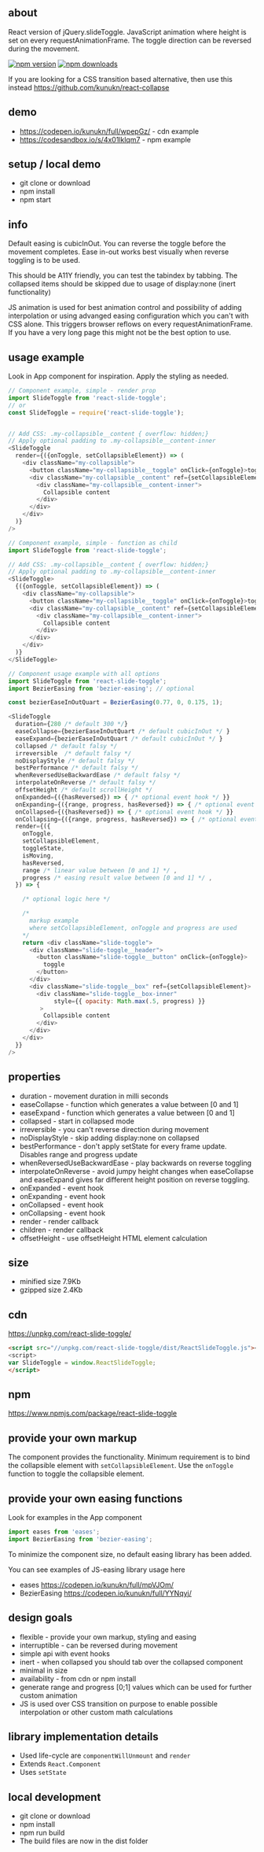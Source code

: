 ## about
React version of jQuery.slideToggle. JavaScript animation where height is set on every requestAnimationFrame.
The toggle direction can be reversed during the movement.

[![npm version](https://img.shields.io/npm/v/react-slide-toggle.svg?style=flat-square)](https://www.npmjs.com/package/react-slide-toggle)
[![npm downloads](https://img.shields.io/npm/dm/react-slide-toggle.svg?style=flat-square)](https://www.npmjs.com/package/react-slide-toggle)


If you are looking for a CSS transition based alternative, then use this instead
https://github.com/kunukn/react-collapse


## demo

* https://codepen.io/kunukn/full/wpepGz/ - cdn example
* https://codesandbox.io/s/4x01lklqm7 - npm example

## setup / local demo

* git clone or download
* npm install
* npm start

## info

Default easing is cubicInOut. You can reverse the toggle before the movement completes. Ease in-out works best visually when reverse toggling is to be used.

This should be A11Y friendly, you can test the tabindex by tabbing. The collapsed items should be skipped due to usage of display:none (inert functionality)

JS animation is used for best animation control and possibility of adding interpolation or using advanged easing configuration which you can't with CSS alone. This triggers browser reflows on every requestAnimationFrame. If you have a very long page this might not be the best option to use.


## usage example

Look in App component for inspiration. Apply the styling as needed.


```js
// Component example, simple - render prop
import SlideToggle from 'react-slide-toggle';
// or
const SlideToggle = require('react-slide-toggle');


// Add CSS: .my-collapsible__content { overflow: hidden;}
// Apply optional padding to .my-collapsible__content-inner
<SlideToggle
  render={({onToggle, setCollapsibleElement}) => (
    <div className="my-collapsible">
      <button className="my-collapsible__toggle" onClick={onToggle}>toggle</button>
      <div className="my-collapsible__content" ref={setCollapsibleElement}>
        <div className="my-collapsible__content-inner">
          Collapsible content
        </div>
      </div>
    </div>
  )}
/>
```

```js
// Component example, simple - function as child
import SlideToggle from 'react-slide-toggle';

// Add CSS: .my-collapsible__content { overflow: hidden;}
// Apply optional padding to .my-collapsible__content-inner
<SlideToggle>
  {({onToggle, setCollapsibleElement}) => (
    <div className="my-collapsible">
      <button className="my-collapsible__toggle" onClick={onToggle}>toggle</button>
      <div className="my-collapsible__content" ref={setCollapsibleElement}>
        <div className="my-collapsible__content-inner">
          Collapsible content
        </div>
      </div>
    </div>
  )}
</SlideToggle>
```

```js
// Component usage example with all options
import SlideToggle from 'react-slide-toggle';
import BezierEasing from 'bezier-easing'; // optional

const bezierEaseInOutQuart = BezierEasing(0.77, 0, 0.175, 1);

<SlideToggle
  duration={280 /* default 300 */}
  easeCollapse={bezierEaseInOutQuart /* default cubicInOut */ }
  easeExpand={bezierEaseInOutQuart /* default cubicInOut */ }
  collapsed /* default falsy */
  irreversible  /* default falsy */
  noDisplayStyle /* default falsy */
  bestPerformance /* default falsy */
  whenReversedUseBackwardEase /* default falsy */
  interpolateOnReverse /* default falsy */
  offsetHeight /* default scrollHeight */
  onExpanded={({hasReversed}) => { /* optional event hook */ }}
  onExpanding={({range, progress, hasReversed}) => { /* optional event hook */ }}
  onCollapsed={({hasReversed}) => { /* optional event hook */ }}
  onCollapsing={({range, progress, hasReversed}) => { /* optional event hook */ }}
  render={({
    onToggle,
    setCollapsibleElement,
    toggleState,
    isMoving,
    hasReversed,
    range /* linear value between [0 and 1] */ ,
    progress /* easing result value between [0 and 1] */ ,
  }) => {

    /* optional logic here */

    /*
      markup example
      where setCollapsibleElement, onToggle and progress are used
    */
    return <div className="slide-toggle">
      <div className="slide-toggle__header">
        <button className="slide-toggle__button" onClick={onToggle}>
          toggle
        </button>
      </div>
      <div className="slide-toggle__box" ref={setCollapsibleElement}>
        <div className="slide-toggle__box-inner"
             style={{ opacity: Math.max(.5, progress) }}
         >
          Collapsible content
        </div>
      </div>
    </div>
  }}
/>
```

## properties

* duration - movement duration in milli seconds
* easeCollapse - function which generates a value between [0 and 1]
* easeExpand - function which generates a value between [0 and 1]
* collapsed - start in collapsed mode
* irreversible - you can't reverse direction during movement
* noDisplayStyle - skip adding display:none on collapsed
* bestPerformance - don't apply setState for every frame update. Disables range and progress update
* whenReversedUseBackwardEase - play backwards on reverse toggling
* interpolateOnReverse - avoid jumpy height changes when easeCollapse and easeExpand gives far different height position on reverse toggling.
* onExpanded - event hook
* onExpanding - event hook
* onCollapsed - event hook
* onCollapsing - event hook
* render - render callback
* children - render callback
* offsetHeight - use offsetHeight HTML element calculation

## size

* minified size 7.9Kb
* gzipped size  2.4Kb


## cdn

https://unpkg.com/react-slide-toggle/

```html
<script src="//unpkg.com/react-slide-toggle/dist/ReactSlideToggle.js"><script>
<script>
var SlideToggle = window.ReactSlideToggle;
</script>
```

## npm

https://www.npmjs.com/package/react-slide-toggle



## provide your own markup

The component provides the functionality.
Minimum requirement is to bind the collapsible element with `setCollapsibleElement`.
Use the `onToggle` function to toggle the collapsible element.


## provide your own easing functions

Look for examples in the App component

```js
import eases from 'eases';
import BezierEasing from 'bezier-easing';
```

To minimize the component size, no default easing library has been added.

You can see examples of JS-easing library usage here

* eases        https://codepen.io/kunukn/full/mpVJOm/
* BezierEasing https://codepen.io/kunukn/full/YYNqyj/


## design goals

* flexible - provide your own markup, styling and easing
* interruptible - can be reversed during movement
* simple api with event hooks
* inert - when collapsed you should tab over the collapsed component
* minimal in size
* availability - from cdn or npm install
* generate range and progress [0;1] values which can be used for further custom animation
* JS is used over CSS transition on purpose to enable possible interpolation or other custom math calculations


## library implementation details

* Used life-cycle are `componentWillUnmount` and `render`
* Extends `React.Component`
* Uses `setState`

## local development

* git clone or download
* npm install
* npm run build
* The build files are now in the dist folder
